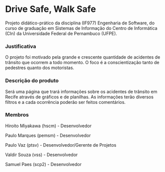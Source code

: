 # Drive Safe, Walk Safe

   Projeto didático-prático da disciplina (IF977) Engenharia de Software, do curso de graduação em Sistemas de Informação do Centro de Informática (CIn) da Universidade Federal de Pernambuco (UFPE).

### Justificativa
   O projeto foi motivado pela grande e crescente quantidade de acidentes de trânsito que ocorrem a todo momento. O foco é a conscientização tanto de pedestres quanto dos motoristas.

### Descrição do produto
   Será uma página que trará informações sobre os acidentes de trânsito em Recife através de gráficos e de planilhas. As informações terão diversos filtros e a cada ocorrência poderão ser feitos comentários.

### Membros
Hiroito Miyakawa (hscm) - Desenvolvedor

Paulo Marques (pemsm) - Desenvolvedor

Paulo Vaz (ptsv) - Desenvolvedor/Gerente de Projetos

Valdir Souza (vss) - Desenvolvedor

Samuel Paes (scp2) - Desenvolvedor
